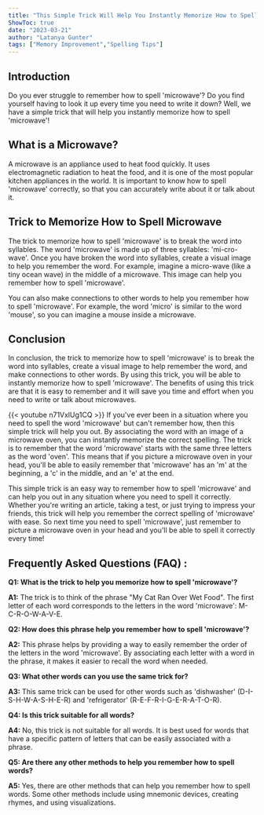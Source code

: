 ```yaml
---
title: "This Simple Trick Will Help You Instantly Memorize How to Spell 'Microwave'!"
ShowToc: true 
date: "2023-03-21"
author: "Latanya Gunter" 
tags: ["Memory Improvement","Spelling Tips"]
---
```

## Introduction

Do you ever struggle to remember how to spell 'microwave'? Do you find yourself having to look it up every time you need to write it down? Well, we have a simple trick that will help you instantly memorize how to spell 'microwave'!

## What is a Microwave?

A microwave is an appliance used to heat food quickly. It uses electromagnetic radiation to heat the food, and it is one of the most popular kitchen appliances in the world. It is important to know how to spell 'microwave' correctly, so that you can accurately write about it or talk about it.

## Trick to Memorize How to Spell Microwave

The trick to memorize how to spell 'microwave' is to break the word into syllables. The word 'microwave' is made up of three syllables: 'mi-cro-wave'. Once you have broken the word into syllables, create a visual image to help you remember the word. For example, imagine a micro-wave (like a tiny ocean wave) in the middle of a microwave. This image can help you remember how to spell 'microwave'.

You can also make connections to other words to help you remember how to spell 'microwave'. For example, the word 'micro' is similar to the word 'mouse', so you can imagine a mouse inside a microwave.

## Conclusion

In conclusion, the trick to memorize how to spell 'microwave' is to break the word into syllables, create a visual image to help remember the word, and make connections to other words. By using this trick, you will be able to instantly memorize how to spell 'microwave'. The benefits of using this trick are that it is easy to remember and it will save you time and effort when you need to write or talk about microwaves.

{{< youtube n71VxlUg1CQ >}} 
If you've ever been in a situation where you need to spell the word 'microwave' but can't remember how, then this simple trick will help you out. By associating the word with an image of a microwave oven, you can instantly memorize the correct spelling. The trick is to remember that the word 'microwave' starts with the same three letters as the word 'oven'. This means that if you picture a microwave oven in your head, you'll be able to easily remember that 'microwave' has an 'm' at the beginning, a 'c' in the middle, and an 'e' at the end.

This simple trick is an easy way to remember how to spell 'microwave' and can help you out in any situation where you need to spell it correctly. Whether you're writing an article, taking a test, or just trying to impress your friends, this trick will help you remember the correct spelling of 'microwave' with ease. So next time you need to spell 'microwave', just remember to picture a microwave oven in your head and you'll be able to spell it correctly every time!

## Frequently Asked Questions (FAQ) :
**Q1: What is the trick to help you memorize how to spell 'microwave'?**

**A1:** The trick is to think of the phrase "My Cat Ran Over Wet Food". The first letter of each word corresponds to the letters in the word 'microwave': M-C-R-O-W-A-V-E. 

**Q2: How does this phrase help you remember how to spell 'microwave'?**

**A2:** This phrase helps by providing a way to easily remember the order of the letters in the word 'microwave'. By associating each letter with a word in the phrase, it makes it easier to recall the word when needed. 

**Q3: What other words can you use the same trick for?**

**A3:** This same trick can be used for other words such as 'dishwasher' (D-I-S-H-W-A-S-H-E-R) and 'refrigerator' (R-E-F-R-I-G-E-R-A-T-O-R). 

**Q4: Is this trick suitable for all words?**

**A4:** No, this trick is not suitable for all words. It is best used for words that have a specific pattern of letters that can be easily associated with a phrase. 

**Q5: Are there any other methods to help you remember how to spell words?**

**A5:** Yes, there are other methods that can help you remember how to spell words. Some other methods include using mnemonic devices, creating rhymes, and using visualizations.





